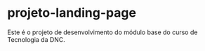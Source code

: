 # projeto-landing-page
Este é o projeto de desenvolvimento do módulo base do curso de Tecnologia da DNC.
